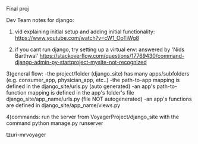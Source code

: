 Final proj

Dev Team notes for django:

1) vid explaining initial setup and adding initial functionality:
https://www.youtube.com/watch?v=cW1_OoTiWg8

2) if you cant run django, try setting up a virtual env:
answered by 'Nids Barthwal'
https://stackoverflow.com/questions/17769430/command-django-admin-py-startproject-mysite-not-recognized

3)general flow:
-the project/folder (django_site) has many apps/subfolders (e.g. consumer_app, physician_app, etc..)
-the path-to-app mapping is defined in the django_site/urls.py (auto generated)
-an app's path-to-function mapping is defined in the app's folder's file django_site/app_name/urls.py (file NOT autogenerated)
-an app's functions are defined in django_site/app_name/views.py

4)commands:
run the server from VoyagerProject/django_site with the command python manage.py runserver 

tzuri-mrvoyager